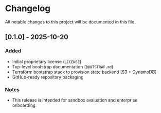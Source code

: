 # Changelog

All notable changes to this project will be documented in this file.

## [0.1.0] - 2025-10-20
### Added
- Initial proprietary license (`LICENSE`)
- Top-level bootstrap documentation (`BOOTSTRAP.md`)
- Terraform bootstrap stack to provision state backend (S3 + DynamoDB)
- GitHub-ready repository packaging

### Notes
- This release is intended for sandbox evaluation and enterprise onboarding.
